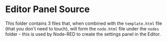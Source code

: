 # Editor Panel Source

This folder contains 3 files that, when combined with the `template.html` file (that you don't need to touch), will form the `node.html` file under the `nodes` folder - this is used by Node-RED to create the settings panel in the Editor.
